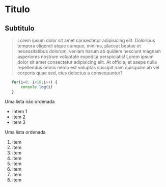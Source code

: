 # Titulo

## Subtitulo

>Lorem ipsum dolor sit amet consectetur adipisicing elit. Doloribus tempora eligendi atque cumque, minima, placeat beatae et necessitatibus dolorum, veniam harum ab quidem nesciunt magnam asperiores nostrum voluptate expedita perspiciatis!
Lorem ipsum dolor sit amet consectetur adipisicing elit. At officia, et saepe nulla repellendus omnis nemo est voluptas suscipit nam quisquam ab vel corporis quae sed, eius delectus a consequuntur?

 ```js
    for(i=0; i<10;i++) {
        console.log(i)
    }
 ```


Uma lista não ordenada
- intem 1
- item 2
- item 3

Uma lista ordenada

1. item 
1. item
1. item 
1. item 
1. item 
1. item 
1. item 
1. item 
